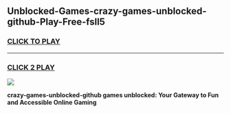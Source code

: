 
## Unblocked-Games-crazy-games-unblocked-github-Play-Free-fsll5
<h3>
<a href="https://premium76.site?title=crazy-games-unblocked-github&ref=23A">CLICK TO PLAY</a></h3>
<hr>

<h3>
<a href="https://premium76.site?title=crazy-games-unblocked-github&ref=23A">CLICK 2 PLAY</a>
  
</h3>

<a href="https://premium76.site?title=crazy-games-unblocked-github&ref=23A"><img src="https://clearcache.store/games.png"></a>


**crazy-games-unblocked-github games unblocked: Your Gateway to Fun and Accessible Online Gaming**
